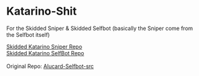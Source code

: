 # Katarino-Shit


For the Skidded Sniper & Skidded Selfbot (basically the Sniper come from the Selfbot itself)


[Skidded Katarino Sniper Repo](https://github.com/KjSux/Katarino-Sniper)<br>[Skidded Katarino SelfBot Repo](https://github.com/KjSux/Katarino-Sniper)<br><br>Original Repo: [Alucard-Selfbot-src](https://github.com/Alucard-Selfbot/Alucard-Selfbot-src)
